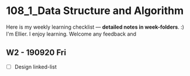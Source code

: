 # 108_1_Data Structure and Algorithm
Here is my weekly learning checklist — **detailed notes in week-folders**. :)  
I'm Ellier. I enjoy learning. Welcome any feedback and   　　
  
## W2 - 190920 Fri
- [ ] Design linked-list
